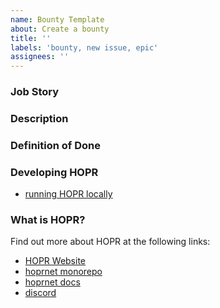 ```yaml
---
name: Bounty Template
about: Create a bounty
title: ''
labels: 'bounty, new issue, epic'
assignees: ''
---
```


<!--- Please DO NOT remove the automatically added 'new issue' label -->
<!--- Provide a general summary of the issue in the Title above -->

### Job Story

### Description

<!--
Add milestones if applicable:

On large bounties, it might make sense to include various milestones, so to encourage early PRs and minimize delayed / last minute work.
-->

<!--
Add expiry date if applicable:

- If the bounty must be completed before specific date, expiry date must be included.
- Once expired, does it make the bounty invalid or is the bounty still valuable?
-->

### Definition of Done

<!--
Various definition of done points that could be added if they are applicable:

- include a README.md file in project repository
  - include a description of the submission
- host submission using a service such as vercel, include previewable URL in the README.md
  - if hosting submission is not possible, insert screenshots
-->

### Developing HOPR

- [running HOPR locally](https://docs.hoprnet.org/developers/starting-local-cluster#local-setup)

### What is HOPR?

Find out more about HOPR at the following links:

- [HOPR Website](https://hoprnet.org)
- [hoprnet monorepo](https://github.com/hoprnet/hoprnet)
- [hoprnet docs](http://docs.hoprnet.org)
- [discord](https://discord.com/invite/dEAWC4G)
